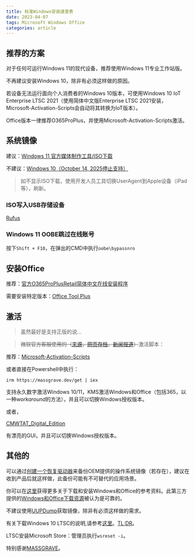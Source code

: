 ```yaml
---
title: 标准Windows安装速查表
date: 2023-04-07
tags: Microsoft Windows Office
categories: article
---
```


## 推荐的方案
对于任何可运行Windows 11的现代设备，推荐使用Windows 11专业工作站版。

不再建议安装Windows 10，除非有必须这样做的原因。

若设备无法运行面向个人消费者的Windows 10版本，可使用Windows 10 IoT Enterprise LTSC 2021（使用简体中文版Enterprise LTSC 2021安装，Microsoft-Activation-Scripts会自动将其转换为IoT版本）。

Office版本一律推荐O365ProPlus，并使用Microsoft-Activation-Scripts激活。

## 系统镜像
建议：[Windows 11 官方媒体制作工具/ISO下载](https://www.microsoft.com/zh-cn/software-download/windows11)

不建议：[Windows 10（October 14, 2025停止支持）](https://www.microsoft.com/zh-cn/software-download/windows10)

> 如不显示ISO下载，使用开发人员工具切换UserAgent到Apple设备（iPad等），刷新。

### ISO写入USB存储设备
[Rufus](https://rufus.ie/zh/)

### Windows 11 OOBE跳过在线账号
按下`Shift + F10`，在弹出的CMD中执行`oobe\bypassnro`

## 安装Office
推荐：[官方O365ProPlusRetail简体中文在线安装程序](https://c2rsetup.officeapps.live.com/c2r/download.aspx?productReleaseID=O365ProPlusRetail&platform=Def&language=zh-cn)

<!--
https://massgrave.dev/office_c2r_links.html#Chinese_[zh-cn] 认为，此链接为
https://c2rsetup.officeapps.live.com/c2r/download.aspx?ProductreleaseID=O365ProPlusRetail&platform=x64&language=zh-cn&version=O16GA
-->

需要安装特定版本：[Office Tool Plus](https://otp.landian.vip/zh-cn/)

## 激活
> 虽然最好是支持正版的说...

> ~~微软官方客服使用的（[来源](https://twitter.com/TCNOco/status/1634620446002774018)，[网页存档](https://archive.is/kThLf)，[新闻报道](https://www.bleepingcomputer.com/news/security/microsoft-support-cracks-windows-for-customer-after-activation-fails/)）~~激活脚本：

推荐：[Microsoft-Activation-Scripts](https://github.com/massgravel/Microsoft-Activation-Scripts)

或者直接在Powershell中执行：

```pwsh
irm https://massgrave.dev/get | iex
```

支持永久数字激活Windows 10/11，KMS激活Windows和Office（包括365，以一种*workaround*的方法），并且可以切换Windows授权版本。

或者，

[CMWTAT_Digital_Edition](https://github.com/TGSAN/CMWTAT_Digital_Edition)

有漂亮的GUI，并且可以切换Windows授权版本。

## 其他的
可以通过[创建一个恢复驱动器](https://support.microsoft.com/zh-cn/windows/%E5%88%9B%E5%BB%BA%E4%B8%80%E4%B8%AA%E6%81%A2%E5%A4%8D%E9%A9%B1%E5%8A%A8%E5%99%A8-abb4691b-5324-6d4a-8766-73fab304c246)来备份OEM提供的操作系统镜像（若存在），建议在收到产品后就这样做，此备份可能有不可替代的应用场景。

你可以在[这里](https://massgrave.dev/)获得更多关于下载和安装Windows和Office的参考资料。此第三方提供的[Windows和Office下载资源](https://massgrave.dev/genuine-installation-media.html)被认为是可靠的。

不建议使用[UUPDump](https://uupdump.net/)获取镜像，除非有必须这样做的需求。

有关下载Windows 10 LTSC的说明,请参考[这里](https://massgrave.dev/windows_ltsc_links.html)。[TL;DR](https://files.rg-adguard.net/file/7ce8b5a4-57d2-905c-62f3-e4d44e25bcf3)。

LTSC安装Microsoft Store：管理员执行`wsreset -i`。

特别感谢[MASSGRAVE](https://github.com/massgravel)。
